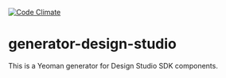 [![Code Climate](https://codeclimate.com/github/stbutler11/generator-design-studio/badges/gpa.svg)](https://codeclimate.com/github/stbutler11/generator-design-studio)

# generator-design-studio

This is a Yeoman generator for Design Studio SDK components.
